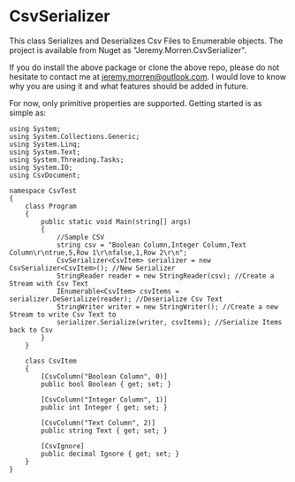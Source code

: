 # CsvSerializer
This class Serializes and Deserializes Csv Files to Enumerable objects.  The project is available from Nuget as "Jeremy.Morren.CsvSerializer".

If you do install the above package or clone the above repo, please do not hesitate to contact me at jeremy.morren@outlook.com.  I would love to know why you are using it and what features should be added in future.

For now, only primitive properties are supported.  Getting started is as simple as:

	using System;
	using System.Collections.Generic;
	using System.Linq;
	using System.Text;
	using System.Threading.Tasks;
	using System.IO;
	using CsvDocument;

	namespace CsvTest
	{
		class Program
		{
			public static void Main(string[] args)
			{
				//Sample CSV
				string csv = "Boolean Column,Integer Column,Text Column\r\ntrue,5,Row 1\r\nfalse,1,Row 2\r\n";
				CsvSerializer<CsvItem> serializer = new CsvSerializer<CsvItem>(); //New Serializer
				StringReader reader = new StringReader(csv); //Create a Stream with Csv Text
				IEnumerable<CsvItem> csvItems = serializer.DeSerialize(reader); //Deserialize Csv Text
				StringWriter writer = new StringWriter(); //Create a new Stream to write Csv Text to
				serializer.Serialize(writer, csvItems); //Serialize Items back to Csv
			}
		}

		class CsvItem
		{
			[CsvColumn("Boolean Column", 0)]
			public bool Boolean { get; set; }

			[CsvColumn("Integer Column", 1)]
			public int Integer { get; set; }
			
			[CsvColumn("Text Column", 2)]
			public string Text { get; set; }
			
			[CsvIgnore]
			public decimal Ignore { get; set; }
		}
	}




